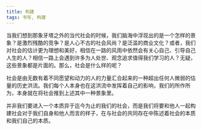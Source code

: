 ```yaml
---
title: 构建
tags: 书写, 构建
---
```



当我们想到那象牙塔之外的当代社会的时候，我们脑海中浮现出的是一个怎样的景象？是激烈残酷的竞争？是人心不古的社会风尚？是泛滥的商业文化？或者，我们对社会的估计更为理想和美好，相信在一路的风雨中依然会有关心自己、引导自己人生的人？相信一路上会遇到许多为人处世、观念追求值得我们学习的人？无疑，这些景象都是片面的。那么，社会是什么样的呢？

社会是由无数有着不同愿望和动力的人的力量汇合起来的一种超出任何人微弱的估量的历史洪流。我们每个人本身也在这洪流中发挥着自己的影响，我们的所作所为，本身就在将社会推到上述其中一种景象里。

并非我们要进入一个本质异于迄今为止的我们的社会，而是我们将要和他人一起构建社会对于我们自身和他人而言的样子，在与社会的共同存在中陈述着社会的本质和我们自己的本质。

